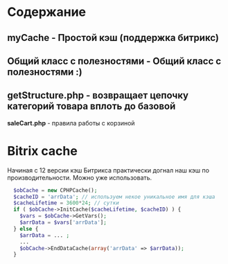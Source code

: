 Содержание
==========

**myCache** - Простой кэш (поддержка битрикс)
---
**Общий класс с полезностями** - Общий класс с полезностями :)
---
**getStructure.php** - возвращает цепочку категорий товара вплоть до базовой
---
**saleCart.php** - правила работы с корзиной



Bitrix cache
============

Начиная с 12 версии кэш Битрикса практически догнал наш кэш по производительности. Можно уже использовать.

```php
  $obCache = new CPHPCache();
  $cacheID = 'arrData'; // используем некое уникальное имя для кэша
  $cacheLifetime = 3600*24; // сутки
  if ( $obCache->InitCache($cacheLifetime, $cacheID) ) {
    $vars = $obCache->GetVars();
    $arrData = $vars['arrData'];
  } else {
    $arrData = ... ;
    ...
    $obCache->EndDataCache(array('arrData' => $arrData));
  }
```